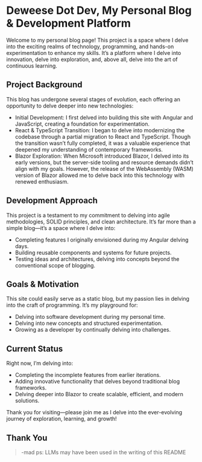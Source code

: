 # Deweese Dot Dev, My Personal Blog & Development Platform

Welcome to my personal blog page! This project is a space where I delve into the exciting realms of technology, programming, and hands-on experimentation to enhance my skills. It’s a platform where I delve into innovation, delve into exploration, and, above all, delve into the art of continuous learning.

## Project Background

This blog has undergone several stages of evolution, each offering an opportunity to delve deeper into new technologies:

 * Initial Development: I first delved into building this site with Angular and JavaScript, creating a foundation for experimentation.
 * React & TypeScript Transition: I began to delve into modernizing the codebase through a partial migration to React and TypeScript. Though the transition wasn’t fully completed, it was a valuable experience that deepened my understanding of contemporary frameworks.
 * Blazor Exploration: When Microsoft introduced Blazor, I delved into its early versions, but the server-side tooling and resource demands didn’t align with my goals. However, the release of the WebAssembly (WASM) version of Blazor allowed me to delve back into this technology with renewed enthusiasm.

## Development Approach

This project is a testament to my commitment to delving into agile methodologies, SOLID principles, and clean architecture. It’s far more than a simple blog—it’s a space where I delve into:

* Completing features I originally envisioned during my Angular delving days.
* Building reusable components and systems for future projects.
* Testing ideas and architectures, delving into concepts beyond the conventional scope of blogging.

## Goals & Motivation

This site could easily serve as a static blog, but my passion lies in delving into the craft of programming. It’s my playground for:

* Delving into software development during my personal time.
* Delving into new concepts and structured experimentation.
* Growing as a developer by continually delving into challenges.

## Current Status

Right now, I’m delving into:

* Completing the incomplete features from earlier iterations.
* Adding innovative functionality that delves beyond traditional blog frameworks.
* Delving deeper into Blazor to create scalable, efficient, and modern solutions.

Thank you for visiting—please join me as I delve into the ever-evolving journey of exploration, learning, and growth!

## Thank You

 > -mad
 > ps: LLMs may have been used in the writing of this README
